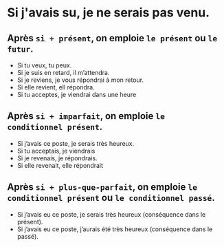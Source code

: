 Si j'avais su, je ne serais pas venu.
===

## Après `si + présent`, on emploie `le présent` ou `le futur`.

- Si tu veux, tu peux.
- Si je suis en retard, il m’attendra.
- Si je reviens, je vous répondrai à mon retour.
- Si elle revient, ell répondra.
- Si tu acceptes, je viendrai dans une heure 

## Après `si + imparfait`, on emploie `le conditionnel présent`.

- Si j’avais ce poste, je serais très heureux.
- Si tu acceptais, je viendrais
- Si je revenais, je répondrais.
- Si elle revenait, elle répondrait

## Après `si + plus-que-parfait`, on emploie `le conditionnel présent` ou `le conditionnel passé`.

- Si j’avais eu ce poste, je serais très heureux (conséquence dans le présent).
- Si j’avais eu ce poste, j’aurais été très heureux (conséquence dans le passé).